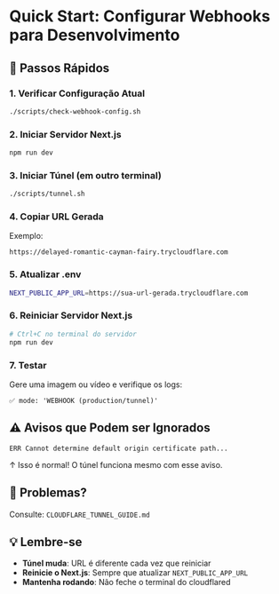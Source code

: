 # Quick Start: Configurar Webhooks para Desenvolvimento

## 🚀 Passos Rápidos

### 1. Verificar Configuração Atual
```bash
./scripts/check-webhook-config.sh
```

### 2. Iniciar Servidor Next.js
```bash
npm run dev
```

### 3. Iniciar Túnel (em outro terminal)
```bash
./scripts/tunnel.sh
```

### 4. Copiar URL Gerada
Exemplo:
```
https://delayed-romantic-cayman-fairy.trycloudflare.com
```

### 5. Atualizar .env
```bash
NEXT_PUBLIC_APP_URL=https://sua-url-gerada.trycloudflare.com
```

### 6. Reiniciar Servidor Next.js
```bash
# Ctrl+C no terminal do servidor
npm run dev
```

### 7. Testar
Gere uma imagem ou vídeo e verifique os logs:
```
✅ mode: 'WEBHOOK (production/tunnel)'
```

## ⚠️ Avisos que Podem ser Ignorados

```
ERR Cannot determine default origin certificate path...
```
↑ Isso é normal! O túnel funciona mesmo com esse aviso.

## 🐛 Problemas?

Consulte: `CLOUDFLARE_TUNNEL_GUIDE.md`

## 💡 Lembre-se

- **Túnel muda**: URL é diferente cada vez que reiniciar
- **Reinicie o Next.js**: Sempre que atualizar `NEXT_PUBLIC_APP_URL`
- **Mantenha rodando**: Não feche o terminal do cloudflared
